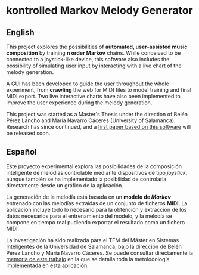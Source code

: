 # kontrolled Markov Melody Generator
## English
This project explores the possibilities of **automated, user-assisted music composition** by training **n order Markov** chains. While conceived to be connected to a joystick-like device, this software also includes the possibility of simulating user input by interacting with a live chart of the melody generation.

A GUI has been developed to guide the user throughout the whole experiment, from **crawling** the web for MIDI files to model training and final MIDI export. Two live interactive charts have also been implemented to improve the user experience during the melody generation.

This project was started as a Master's Thesis under the direction of Belén Pérez Lancho and María Navarro Cáceres (University of Salamanca). Research has since continued, and a [first paper based on this software](http://www.pdf-archive.com/2016/07/15/kontrolledmarkovmelodygenerator/kontrolledmarkovmelodygenerator.pdf) will be released soon.

## Español
Este proyecto experimental explora las posibilidades de la composición inteligente de melodías controlable mediante dispositivos de tipo *joystick*, aunque también se ha implementado la posibilidad de controlarla directamente desde un gráfico de la aplicación.

La generación de la melodía está basada en un **modelo de _Markov_** entrenado con las melodías extraídas de un conjunto de ficheros **MIDI**. La aplicación incluye todo lo necesario para la obtención y extracción de los datos necesarios para el entrenamiento del modelo, y la melodía se compone en tiempo real pudiendo exportar el resultado como un fichero MIDI.

La investigación ha sido realizada para el TFM del Máster en Sistemas Inteligentes de la Universidad de Salamanca, bajo la dirección de Belén Pérez Lancho y María Navarro Cáceres. Se puede consultar directamente la [memoria de este trabajo](http://www.pdf-archive.com/2016/07/15/kontrolledmarkovmelodygenerator/kontrolledmarkovmelodygenerator.pdf) en la que se detalla toda la metolodología implementada en esta aplicación.
